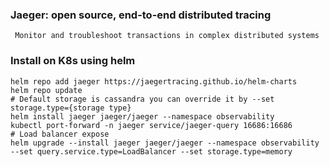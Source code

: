 ### Jaeger: open source, end-to-end distributed tracing
     Monitor and troubleshoot transactions in complex distributed systems 

### Install on K8s using helm
```
helm repo add jaeger https://jaegertracing.github.io/helm-charts
helm repo update
# Default storage is cassandra you can override it by --set storage.type={storage type}
helm install jaeger jaeger/jaeger --namespace observability
kubectl port-forward -n jaeger service/jaeger-query 16686:16686
# Load balancer expose
helm upgrade --install jaeger jaeger/jaeger --namespace observability --set query.service.type=LoadBalancer --set storage.type=memory

```